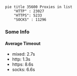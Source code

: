 
```mermaid
pie title 35600 Proxies in list
    "HTTP" : 23027
    "HTTPS": 5233
    "SOCKS" : 11296
```

### Some Info
#### Average Timeout

- mixed: 2.7s
- http: 1.3s
- https: 8.6s
- socks: 6.6s